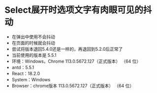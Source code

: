 # Select展开时选项文字有肉眼可见的抖动

- 在弹出中使用不会抖动
- 在页面的时候就会抖动
- 尝试将版本退回5.4.0还是一样的，再退回到5.2.0后正常了
- 当前使用的版本是 5.5.1
- 环境：Windows，Chrome 113.0.5672.127（正式版本） （64 位）
- antd：5.5.1
- React：18.2.0
- System：Windows
- Browser：chrome版本 113.0.5672.127（正式版本） （64 位）
